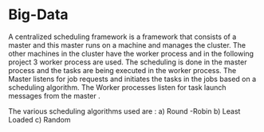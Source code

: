 # Big-Data
A centralized scheduling framework is a framework that consists of a master
and this master runs on a machine and manages the cluster. The other
machines in the cluster have the worker process and in the following project 3
worker process are used. The scheduling is done in the master process and the
tasks are being executed in the worker process. The Master listens for job
requests and initiates the tasks in the jobs based on a scheduling algorithm.
The Worker processes listen for task launch messages from the master .

The various scheduling algorithms used are :
a) Round -Robin
b) Least Loaded
c) Random
